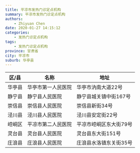 ```yaml
---
title: 平凉市发热门诊定点机构
summary: 平凉市发热门诊定点机构
authors: 
    - Zhiyuan Chen
date: 2020-01-27 14:15:12
categories: 
    - 发热门诊定点机构
tags: 
    - 发热门诊定点机构
province: 甘肃省
city: 平凉市
suburb: 华亭县
---
```


|  区/县  |  名称  |  地址  |
|------|-------|------|
|  华亭县  |  华亭市第一人民医院  |  华亭市汭南大道22号  
|  静宁县  |  静宁县人民医院  |  静宁县城关镇中街167号  
|  崇信县  |  崇信县人民医院  |  崇信县新街34号  
|  泾川县  |  泾川县人民医院  |  泾川县安定街22号  
|  崆峒区  |  平凉市第二人民医院  |  平凉市崆峒区东大街79号  
|  灵台县  |  灵台县人民医院  |  灵台县东大街151号  
|  庄浪县  |  庄浪县人民医院  |  庄浪县水洛镇东关街35号  


